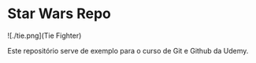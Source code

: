 # Star Wars Repo

![./tie.png](Tie Fighter)

Este repositório serve de exemplo para o curso de Git e Github da Udemy.

